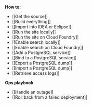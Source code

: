 **How to**:
 - [[Get the source]]
 - [[Build everything]]
 - [[Import into IDEA or Eclipse]]
 - [[Run the site locally]]
 - [[Run the site on Cloud Foundry]]
 - [[Enable search locally]]
 - [[Enable search on Cloud Foundry]]
 - [[Add a PostgreSQL service]]
 - [[Bind to a PostgreSQL service]]
 - [[Export a PostgreSQL dump]]
 - [[Import a PostgreSQL dump]]
 - [[Retrieve access logs]]

**Ops playbook**
 - [[Handle an outage]]
 - [[Roll back from a failed deployment]]